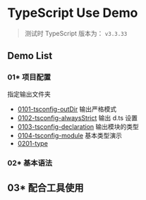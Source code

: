 # TypeScript Use Demo

> 测试时 TypeScript 版本为： `v3.3.33`
## Demo List
### 01* 项目配置
指定输出文件夹
+ [0101-tsconfig-outDir](./demo/0101-tsconfig-outDir)
输出严格模式
+ [0102-tsconfig-alwaysStrict](./demo/0102-tsconfig-alwaysStrict)
输出 d.ts 设置
+ [0103-tsconfig-declaration](./demo/0103-tsconfig-declaration)
输出模块的类型
+ [0104-tsconfig-module](./demo/0104-tsconfig-module)
基本类型演示
+ [0201-type](./demo/0201-type)

### 02* 基本语法

## 03* 配合工具使用
